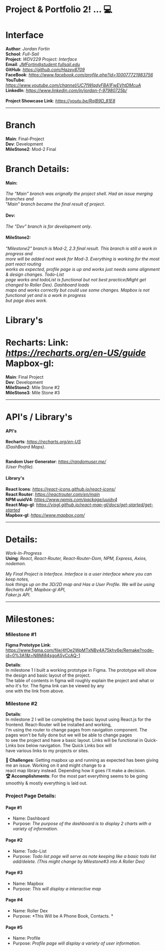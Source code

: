 

# Project & Portfolio 2! ... 💻
# Interface





**Author**: *Jordan Fortin*  <br>
**School**: *Full-Sail* <br>
**Project**: *WDV229 Project: Interface* <br>
**Email**: *JMFortin@student.fullsail.edu* <br>
**GitHub**: *https://github.com/Hazey8709* <br>
**FaceBook**: *https://www.facebook.com/profile.php?id=100077721983756* <br>
**YouTube**: *https://www.youtube.com/channel/UC7fWlqdyFBA1FwEVhtDMcuA* <br>
**LinkedIn**: *https://www.linkedin.com/in/jordan-f-97980725b/* <br>
<br>
**Project Showcase Link**:  *https://youtu.be/RqlB9D_81E8* <br>

<hr>

# Branch


**Main**: Final-Project  <br>
**Dev**: Development <br>
**MileStone2**: Mod-2 Final<br>

# Branch Details:

#### Main: 
*The "Main" branch was orignally the project shell. Had an issue merging branches and  <br>
"Main" branch became the final result of project*.  <br>

#### Dev: 
*The "Dev" branch is for development only*. <br>

#### MileStone2: 
*"Milestone2" branch is Mod-2, 2.3 final result. This branch is still a work in progress and <br>
more will be added next week for Mod-3. Everything is working for the most part react routing <br>
works as expected, profile page is up and works just needs some alignment & design changes. Todo-List <br>
page works and todoList is functional but not best practice(Might get changed to Roller Dex). Dashboard loads <br>
maps and works correctly but could use some changes. Mapbox is not functional yet and is a work in progress <br>
but page does work*. <br>


# Library's
**Recharts**: **Link**: *https://recharts.org/en-US/guide* <br>
**Mapbox-gl**: <br>
=======
**Main**: Final Project <br>
**Dev**: Development<br>
**MileStone2**: Mile Stone #2 <br>
**MileStone3**: Mile Stone #3 <br>

<hr>

# API's / Library's

#### API's    
**Recharts**: *https://recharts.org/en-US* <br>
*(DashBoard Maps)*. <br>
<br>

**Random User Generator**: *https://randomuser.me/* <br>
*(User Profile)*. <br>  

#### Library's
**React Icons**: *https://react-icons.github.io/react-icons/* <br>
**React Router**: *https://reactrouter.com/en/main* <br>
**NPM uuidV4**: *https://www.npmjs.com/package/uuidv4* <br>
**React Map-gl**: *https://visgl.github.io/react-map-gl/docs/get-started/get-started* <br>
**Mapbox-gl**: *https://www.mapbox.com/* <br>

<hr>

# Details:
*Work-In-Progress* <br>
**Using**: *React, React-Router, React-Router-Dom, NPM, Express, Axios, nodemon.*   <br>
<br>
*My Final Project is Interface. Interface is a user interface where you can keep notes,  <br>
look things up on the 3D/2D map and Has a User Profile. We will be using Recharts API, Mapbox-gl API, <br>
Faker.js API.*


<hr>

# Milestones:



### Milestone #1

**Figma Prototype Link**: https://www.figma.com/file/4fOe2WpMTxNBy4A75khv6e/Remake?node-id=0%3A1&t=N8Mi84sgoASyCcAQ-1

**Details**: <br>
In milestone 1 I built a working prototype in Figma. The prototype will show the design and basic layout of the project. <br>
The table of contents in figma will roughly explain the project and what or who it's for. The figma link can be viewed by any <br>
one with the link from above. <br>



### Milestone #2

**Details**: <br>
In milestone 2 I will be completing the basic layout using React.js for the frontend. React-Router will be installed and working, <br>
I'm using the router to change pages from navigation component. The pages won't be fully done but we will be able to change pages <br>
to see the project and have a basic layout. Links will be functional in Quick-Links box below navigation. The Quick Links box will <br>
have various links to my projects or sites. <br>


**🌵 Challenges**: Getting mapbox up and running as expected has been giving me an issue. Working on it and might change to a  <br>
react map library instead. Depending how it goes i'll make a decision. <br>
**🏆 Accomplishments**: For the most part everything seems to be going smoothly & mostly everything is laid out. <br>


### Project Page Details: <br>
#### Page #1
- Name:  Dashboard
- Purpose: *The purpose of the dashboard is to display 2 charts with a variety of information.*

#### Page #2
- Name:  Todo-List
- Purpose:  *Todo list page will serve as note keeping like a basic todo list add/delete.
    (This might change by Milestone#3 into A Roller Dex)*

#### Page #3
- Name:  Mapbox
- Purpose:   *This will display a interactive map*

#### Page #4   
- Name:  Roller Dex
- Purpose:   *This Will be A Phone Book, Contacts. *

#### Page #5   

- Name:  Profile
- Purpose:   *Profile page will display a variety of user information.*


















